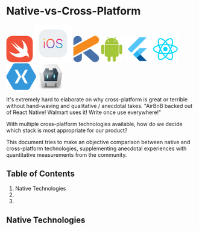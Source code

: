 # Native-vs-Cross-Platform

<img src="https://github.com/kelvinlauKL/Native-vs-Cross-Platform/blob/master/images/swift.png" alt="Swift logo" height="70"> <img src="https://github.com/kelvinlauKL/Native-vs-Cross-Platform/blob/master/images/ios.png" alt="iOS logo" height="100"> <img src="https://github.com/kelvinlauKL/Native-vs-Cross-Platform/blob/master/images/kotlin.png" alt="Kotlin logo" height="70"> <img src="https://github.com/kelvinlauKL/Native-vs-Cross-Platform/blob/master/images/android.png" alt="Android logo" height="70"> <img src="https://github.com/kelvinlauKL/Native-vs-Cross-Platform/blob/master/images/flutter.png" alt="Flutter logo" height="70"> <img src="https://github.com/kelvinlauKL/Native-vs-Cross-Platform/blob/master/images/reactnative.png" alt="React Native logo" height="70"> <img src="https://github.com/kelvinlauKL/Native-vs-Cross-Platform/blob/master/images/xamarin.png" alt="Xamarin logo" height="70"> <img src="https://github.com/kelvinlauKL/Native-vs-Cross-Platform/blob/master/images/cordova.png" alt="Cordova logo" height="70">

It's extremely hard to elaborate on why cross-platform is great or terrible without hand-waving and qualitative / anecdotal takes. "AirBnB backed out of React Native! Walmart uses it! Write once use everywhere!"

With multiple cross-platform technologies available, how do we decide which stack is most appropriate for our product?

This document tries to make an objective comparison between native and cross-platform technologies, supplementing anecdotal experiences with quantitative measurements from the community.

## Table of Contents
1. Native Technologies
2.
3. 

## Native Technologies


